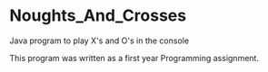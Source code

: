 # Noughts_And_Crosses
Java program to play X's and O's in the console

This program was written as a first year Programming assignment.
